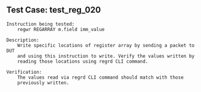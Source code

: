 
Test Case: test_reg_020
-----------------------

    Instruction being tested:
        regwr REGARRAY m.field imm_value

    Description:
        Write specific locations of register array by sending a packet to DUT
        and using this instruction to write. Verify the values written by
        reading those locations using regrd CLI command.

    Verification:
        The values read via regrd CLI command should match with those
        previously written.
